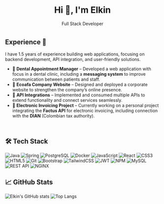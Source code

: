 <h1 align="center">Hi 👋, I'm Elkin</h1>
<p align="center">Full Stack Developer</p>

#
## Experience 💼

I have 1.5 years of experience building web applications, focusing on backend development, API integration, and user-friendly solutions.
<br>

- 🦷 **Dental Appointment Manager** – Developed a web application with focus in a dental clinic, including a **messaging system** to improve communication between patients and staff.  
- 🌱 **Ecoafa Company Website** – Designed and deployed a corporate website to strengthen the company’s online presence.  
- 🔗 **API Integrations** – Implemented and consumed multiple APIs to extend functionality and connect services seamlessly.  
- 📑 **Electronic Invoicing Project** – Currently working on a personal project integrating the **Factus API** for electronic invoicing, including connection with the **DIAN** (Colombian tax authority).  

<br>

## 🛠️ Tech Stack
![Java](https://img.shields.io/badge/Java-ED8B00?style=for-the-badge&logo=openjdk&logoColor=white)
![Spring](https://img.shields.io/badge/Spring-6DB33F?style=for-the-badge&logo=spring&logoColor=white)
![PostgreSQL](https://img.shields.io/badge/PostgreSQL-316192?style=for-the-badge&logo=postgresql&logoColor=white)
![Docker](https://img.shields.io/badge/Docker-2496ED?style=for-the-badge&logo=docker&logoColor=white)
![JavaScript](https://img.shields.io/badge/JavaScript-F7DF1E?style=for-the-badge&logo=javascript&logoColor=black)
![React](https://img.shields.io/badge/React-20232A?style=for-the-badge&logo=react&logoColor=61DAFB)
![CSS3](https://img.shields.io/badge/CSS3-1572B6?style=for-the-badge&logo=css3&logoColor=white)
![HTML5](https://img.shields.io/badge/HTML5-E34F26?style=for-the-badge&logo=html5&logoColor=white)
![Git](https://img.shields.io/badge/Git-F05032?style=for-the-badge&logo=git&logoColor=white)
![Bootstrap](https://img.shields.io/badge/Bootstrap-7952B3?style=for-the-badge&logo=bootstrap&logoColor=white)
![TailwindCSS](https://img.shields.io/badge/Tailwind_CSS-38B2AC?style=for-the-badge&logo=tailwind-css&logoColor=white)
![JWT](https://img.shields.io/badge/JWT-000000?style=for-the-badge&logo=jsonwebtokens&logoColor=white)
![NPM](https://img.shields.io/badge/NPM-CB3837?style=for-the-badge&logo=npm&logoColor=white)
![MySQL](https://img.shields.io/badge/MySQL-4479A1?style=for-the-badge&logo=mysql&logoColor=white)
![REST API](https://img.shields.io/badge/REST%20API-02569B?style=for-the-badge&logo=fastapi&logoColor=white)
![NGINX](https://img.shields.io/badge/NGINX-009639?style=for-the-badge&logo=nginx&logoColor=white)

## 📈 GitHub Stats

![Elkin's GitHub stats](https://github-readme-stats.vercel.app/api?username=elkin-dainover-jimenez-gomez&show_icons=true&theme=radical)
![Top Langs](https://github-readme-stats.vercel.app/api/top-langs/?username=elkin-dainover-jimenez-gomez&layout=compact&theme=radical)
